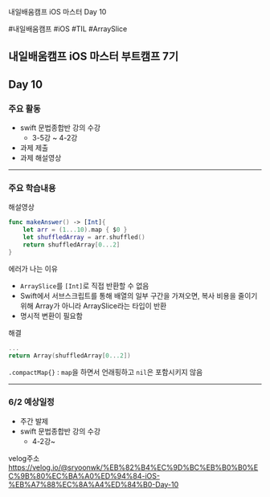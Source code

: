 
내일배움캠프 iOS 마스터 Day 10


#내일배움캠프 #iOS #TIL #ArraySlice


## 내일배움캠프 iOS 마스터 부트캠프 7기

## Day 10

### 주요 활동
- swift 문법종합반 강의 수강
    - 3-5강 ~ 4-2강
- 과제 제출
- 과제 해설영상

---

### 주요 학습내용

해설영상

```swift
func makeAnswer() -> [Int]{
    let arr = (1...10).map { $0 }
    let shuffledArray = arr.shuffled()
    return shuffledArray[0...2]
}
```

에러가 나는 이유

- `ArraySlice`를 `[Int]`로 직접 반환할 수 없음
- Swift에서 서브스크립트를 통해 배열의 일부 구간을 가져오면, 복사 비용을 줄이기 위해 Array가 아니라 ArraySlice라는 타입이 반환
- 명시적 변환이 필요함

해결
```swift
...
return Array(shuffledArray[0...2])
```

`.compactMap{}` : `map`을 하면서 언래핑하고 `nil`은 포함시키지 않음

---


### 6/2 예상일정

- 주간 발제
- swift 문법종합반 강의 수강
    - 4-2강~

velog주소   
https://velog.io/@sryoonwk/%EB%82%B4%EC%9D%BC%EB%B0%B0%EC%9B%80%EC%BA%A0%ED%94%84-iOS-%EB%A7%88%EC%8A%A4%ED%84%B0-Day-10
